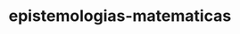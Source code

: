 # epistemologias-matematicas
<!DOCTYPE html>
<html lang="es">
<head>
    <meta charset="UTF-8">
    <meta name="viewport" content="width=device-width, initial-scale=1.0">
    <title>Epistemologías de las Matemáticas - Organizador Gráfico</title>
    <style>
        * {
            margin: 0;
            padding: 0;
            box-sizing: border-box;
        }

        body {
            font-family: 'Segoe UI', Tahoma, Geneva, Verdana, sans-serif;
            background: linear-gradient(135deg, #667eea 0%, #764ba2 100%);
            min-height: 100vh;
            padding: 20px;
        }

        .container {
            max-width: 1400px;
            margin: 0 auto;
            background: rgba(255, 255, 255, 0.95);
            border-radius: 20px;
            box-shadow: 0 20px 40px rgba(0, 0, 0, 0.1);
            backdrop-filter: blur(10px);
            overflow: hidden;
        }

        .header {
            background: linear-gradient(135deg, #2c3e50 0%, #3498db 100%);
            color: white;
            padding: 30px;
            text-align: center;
        }

        .header h1 {
            font-size: 2.2em;
            margin-bottom: 10px;
            text-shadow: 2px 2px 4px rgba(0, 0, 0, 0.3);
        }

        .header p {
            font-size: 1.1em;
            opacity: 0.9;
        }

        .controls {
            padding: 20px;
            background: rgba(52, 152, 219, 0.1);
            border-bottom: 1px solid rgba(52, 152, 219, 0.2);
            text-align: center;
        }

        .btn {
            background: linear-gradient(135deg, #3498db 0%, #2980b9 100%);
            color: white;
            border: none;
            padding: 12px 24px;
            margin: 0 10px;
            border-radius: 25px;
            cursor: pointer;
            font-size: 14px;
            font-weight: 600;
            transition: all 0.3s ease;
            box-shadow: 0 4px 15px rgba(52, 152, 219, 0.3);
        }

        .btn:hover {
            transform: translateY(-2px);
            box-shadow: 0 8px 25px rgba(52, 152, 219, 0.4);
        }

        .btn.active {
            background: linear-gradient(135deg, #e74c3c 0%, #c0392b 100%);
            box-shadow: 0 4px 15px rgba(231, 76, 60, 0.3);
        }

        .visualization-area {
            position: relative;
            height: 900px;
            overflow: hidden;
            background: radial-gradient(circle at center, rgba(255, 255, 255, 0.1) 0%, transparent 70%);
        }

        .central-concept {
            position: absolute;
            width: 320px;
            height: 160px;
            background: linear-gradient(135deg, #2c3e50 0%, #34495e 100%);
            color: white;
            border-radius: 20px;
            padding: 30px;
            cursor: pointer;
            transition: all 0.4s cubic-bezier(0.4, 0, 0.2, 1);
            box-shadow: 0 15px 40px rgba(44, 62, 80, 0.3);
            backdrop-filter: blur(10px);
            z-index: 50;
            display: flex;
            align-items: center;
            justify-content: center;
            text-align: center;
            border: 4px solid #f39c12;
        }

        .central-concept:hover {
            transform: scale(1.05);
            box-shadow: 0 20px 50px rgba(44, 62, 80, 0.4);
        }

        .central-title {
            font-weight: 700;
            font-size: 18px;
            line-height: 1.3;
            text-shadow: 2px 2px 4px rgba(0, 0, 0, 0.3);
        }

        .concept-node {
            position: absolute;
            min-width: 220px;
            max-width: 260px;
            background: linear-gradient(135deg, #ffffff 0%, #f8f9fa 100%);
            border: 3px solid;
            border-radius: 15px;
            padding: 20px;
            cursor: pointer;
            transition: all 0.4s cubic-bezier(0.4, 0, 0.2, 1);
            box-shadow: 0 8px 32px rgba(0, 0, 0, 0.1);
            backdrop-filter: blur(10px);
            z-index: 10;
        }

        .concept-node:hover {
            transform: scale(1.08) translateY(-5px);
            box-shadow: 0 15px 40px rgba(0, 0, 0, 0.2);
            z-index: 20;
        }

        .concept-node.selected {
            transform: scale(1.1);
            box-shadow: 0 20px 50px rgba(0, 0, 0, 0.3);
            z-index: 30;
        }

        .concept-title {
            font-weight: 700;
            font-size: 16px;
            margin-bottom: 12px;
            line-height: 1.3;
        }

        .concept-description {
            font-size: 13px;
            line-height: 1.5;
            color: #555;
            opacity: 0;
            max-height: 0;
            transition: all 0.4s ease;
            overflow: hidden;
        }

        .concept-node:hover .concept-description,
        .concept-node.selected .concept-description {
            opacity: 1;
            max-height: 200px;
            margin-top: 12px;
        }

        .connection-arrow {
            position: absolute;
            z-index: 5;
            pointer-events: none;
        }

        .arrow-line {
            background: linear-gradient(45deg, #3498db, #9b59b6);
            height: 3px;
            transform-origin: left center;
            opacity: 0.8;
            border-radius: 2px;
            transition: all 0.3s ease;
            position: relative;
        }

        .arrow-head {
            position: absolute;
            right: -8px;
            top: -6px;
            width: 0;
            height: 0;
            border-left: 12px solid #9b59b6;
            border-top: 6px solid transparent;
            border-bottom: 6px solid transparent;
        }

        .connection-arrow.active .arrow-line {
            height: 4px;
            opacity: 1;
            box-shadow: 0 0 10px rgba(52, 152, 219, 0.5);
        }

        .connection-arrow.active .arrow-head {
            border-left-color: #3498db;
            filter: drop-shadow(0 0 5px rgba(52, 152, 219, 0.5));
        }

        .legend {
            position: absolute;
            top: 20px;
            right: 20px;
            background: rgba(255, 255, 255, 0.9);
            padding: 15px;
            border-radius: 10px;
            box-shadow: 0 4px 15px rgba(0, 0, 0, 0.1);
            backdrop-filter: blur(10px);
            min-width: 200px;
        }

        .legend h3 {
            margin-bottom: 10px;
            color: #2c3e50;
            font-size: 14px;
        }

        .legend-item {
            display: flex;
            align-items: center;
            margin-bottom: 8px;
            font-size: 12px;
        }

        .legend-color {
            width: 20px;
            height: 3px;
            margin-right: 8px;
            border-radius: 2px;
        }

        /* Colores para diferentes tipos de conceptos */
        .theoretical { border-color: #e74c3c; }
        .theoretical .concept-title { color: #e74c3c; }

        .methodological { border-color: #3498db; }
        .methodological .concept-title { color: #3498db; }

        .psychological { border-color: #9b59b6; }
        .psychological .concept-title { color: #9b59b6; }

        .pedagogical { border-color: #27ae60; }
        .pedagogical .concept-title { color: #27ae60; }

        .epistemological { border-color: #f39c12; }
        .epistemological .concept-title { color: #f39c12; }

        @keyframes fadeIn {
            from { opacity: 0; transform: scale(0.8); }
            to { opacity: 1; transform: scale(1); }
        }

        @keyframes pulse {
            0%, 100% { transform: scale(1); }
            50% { transform: scale(1.02); }
        }

        .concept-node, .central-concept {
            animation: fadeIn 0.8s ease-out;
        }

        .central-concept {
            animation: fadeIn 0.8s ease-out, pulse 3s ease-in-out infinite;
        }

        @media (max-width: 768px) {
            .header h1 { font-size: 1.6em; }
            .central-concept { width: 280px; height: 140px; padding: 20px; }
            .central-title { font-size: 16px; }
            .concept-node { min-width: 180px; max-width: 220px; padding: 15px; }
            .concept-title { font-size: 14px; }
            .concept-description { font-size: 12px; }
            .legend { position: relative; margin: 20px; }
            .visualization-area { height: 800px; }
        }

        .connection-label {
            position: absolute;
            background: rgba(255, 255, 255, 0.9);
            padding: 4px 8px;
            border-radius: 12px;
            font-size: 11px;
            font-weight: 600;
            color: #666;
            border: 1px solid rgba(0, 0, 0, 0.1);
            opacity: 0;
            transition: opacity 0.3s ease;
            z-index: 15;
            pointer-events: none;
        }

        .connection-arrow:hover .connection-label {
            opacity: 1;
        }
    </style>
</head>
<body>
    <div class="container">
        <div class="header">
            <h1>Jhon Fredy Sánchez - Miguel Ángel Quintero</h1>
            <p>Epistemologías de las Matemáticas y de la Educación Matemática</p>
        </div>

        <div class="controls">
            <button class="btn" onclick="showAllConnections()">Mostrar Todas las Conexiones</button>
            <button class="btn" onclick="hideAllConnections()">Ocultar Conexiones</button>
            <button class="btn" onclick="animateConnections()">Animación Secuencial</button>
            <button class="btn" onclick="resetView()">Vista Inicial</button>
        </div>

        <div class="visualization-area" id="visualizationArea">
            <div class="legend">
                <h3>Tipos de Conceptos</h3>
                <div class="legend-item">
                    <div class="legend-color theoretical"></div>
                    <span>Teóricos</span>
                </div>
                <div class="legend-item">
                    <div class="legend-color methodological"></div>
                    <span>Metodológicos</span>
                </div>
                <div class="legend-item">
                    <div class="legend-color psychological"></div>
                    <span>Psicológicos</span>
                </div>
                <div class="legend-item">
                    <div class="legend-color pedagogical"></div>
                    <span>Pedagógicos</span>
                </div>
                <div class="legend-item">
                    <div class="legend-color epistemological"></div>
                    <span>Epistemológicos</span>
                </div>
            </div>
        </div>
    </div>

    <script>
        const concepts = [
            {
                id: 1,
                title: "Antropología del Conocimiento",
                description: "Disciplina que estudia cómo las diferentes culturas y contextos sociales influyen en la creación, transmisión y construcción del conocimiento humano.",
                type: "theoretical",
                angle: 0
            },
            {
                id: 2,
                title: "Contrato Didáctico",
                description: "Conjunto de comportamientos, expectativas y reglas implícitas y explícitas que regulan la relación entre el docente, el estudiante y el saber dentro de una situación de enseñanza.",
                type: "pedagogical",
                angle: 45
            },
            {
                id: 3,
                title: "Interaccionismo Social",
                description: "Enfoque que considera que las personas aprenden y dan sentido al mundo a través de las interacciones en las que participan desde que nacen, uniendo ideas cognitivas y humanistas.",
                type: "psychological",
                angle: 90
            },
            {
                id: 4,
                title: "Obstáculo Epistemológico",
                description: "Dificultad o confusión asentada en el proceso de producción de conocimiento científico, como la carencia de teorías que sitúen problemas en perspectiva totalizadora.",
                type: "epistemological",
                angle: 135
            },
            {
                id: 5,
                title: "Reconstrucción Racional",
                description: "Método filosófico y lingüístico que traduce sistemáticamente el conocimiento intuitivo de las reglas a una forma lógica, buscando poner significados adecuados en el lenguaje.",
                type: "methodological",
                angle: 180
            },
            {
                id: 6,
                title: "Situación Didáctica",
                description: "Modelo que busca que los alumnos descubran por sí mismos los métodos de resolución a través de la interacción con el problema.",
                type: "pedagogical",
                angle: 225
            },
            {
                id: 7,
                title: "Transposición Didáctica",
                description: "Proceso mediante el cual los conocimientos de una disciplina académica son transformados y adaptados para ser enseñados en un contexto educativo específico.",
                type: "methodological",
                angle: 270
            },
            {
                id: 8,
                title: "Zona de Desarrollo Próximo",
                description: "Concepto clave de Vygotsky que define el rango de tareas que un aprendiz puede realizar con ayuda de una persona más competente, pero no de manera independiente.",
                type: "psychological",
                angle: 315
            }
        ];

        let connectionsVisible = false;
        let selectedNode = null;

        function createCentralConcept() {
            const area = document.getElementById('visualizationArea');
            const centerX = area.clientWidth / 2 - 160; // 160 = width/2
            const centerY = area.clientHeight / 2 - 80;  // 80 = height/2

            const centralNode = document.createElement('div');
            centralNode.className = 'central-concept';
            centralNode.style.left = centerX + 'px';
            centralNode.style.top = centerY + 'px';
            centralNode.id = 'central-concept';

            centralNode.innerHTML = `
                <div class="central-title">Epistemologías de las Matemáticas y de la Educación Matemática</div>
            `;

            centralNode.addEventListener('click', () => {
                if (connectionsVisible) {
                    hideAllConnections();
                } else {
                    showAllConnections();
                }
            });

            return centralNode;
        }

        function createConceptNode(concept) {
            const area = document.getElementById('visualizationArea');
            const centerX = area.clientWidth / 2;
            const centerY = area.clientHeight / 2;
            const radius = 300;

            const angleRad = (concept.angle * Math.PI) / 180;
            const x = centerX + Math.cos(angleRad) * radius - 130; // 130 = approx width/2
            const y = centerY + Math.sin(angleRad) * radius - 75;  // 75 = approx height/2

            const node = document.createElement('div');
            node.className = `concept-node ${concept.type}`;
            node.style.left = Math.max(10, Math.min(area.clientWidth - 260, x)) + 'px';
            node.style.top = Math.max(10, Math.min(area.clientHeight - 150, y)) + 'px';
            node.dataset.conceptId = concept.id;
            node.dataset.angle = concept.angle;

            node.innerHTML = `
                <div class="concept-title">${concept.title}</div>
                <div class="concept-description">${concept.description}</div>
            `;

            node.addEventListener('click', () => selectNode(concept.id));
            
            return node;
        }

        function createConnectionArrow(fromElement, toElement, label = '') {
            const fromRect = fromElement.getBoundingClientRect();
            const toRect = toElement.getBoundingClientRect();
            const containerRect = document.getElementById('visualizationArea').getBoundingClientRect();

            const fromX = fromRect.left + fromRect.width / 2 - containerRect.left;
            const fromY = fromRect.top + fromRect.height / 2 - containerRect.top;
            const toX = toRect.left + toRect.width / 2 - containerRect.left;
            const toY = toRect.top + toRect.height / 2 - containerRect.top;

            const length = Math.sqrt(Math.pow(toX - fromX, 2) + Math.pow(toY - fromY, 2)) - 20;
            const angle = Math.atan2(toY - fromY, toX - fromX) * 180 / Math.PI;

            const arrow = document.createElement('div');
            arrow.className = 'connection-arrow';
            arrow.style.left = fromX + 'px';
            arrow.style.top = fromY + 'px';

            const arrowLine = document.createElement('div');
            arrowLine.className = 'arrow-line';
            arrowLine.style.width = length + 'px';
            arrowLine.style.transform = `rotate(${angle}deg)`;

            const arrowHead = document.createElement('div');
            arrowHead.className = 'arrow-head';

            arrow.appendChild(arrowLine);
            arrow.appendChild(arrowHead);

            if (label) {
                const connectionLabel = document.createElement('div');
                connectionLabel.className = 'connection-label';
                connectionLabel.textContent = label;
                connectionLabel.style.left = (length / 2) + 'px';
                connectionLabel.style.top = '-20px';
                arrow.appendChild(connectionLabel);
            }

            return arrow;
        }

        function initializeVisualization() {
            const area = document.getElementById('visualizationArea');
            
            // Crear concepto central
            const centralConcept = createCentralConcept();
            area.appendChild(centralConcept);

            // Crear nodos de conceptos
            concepts.forEach(concept => {
                const node = createConceptNode(concept);
                area.appendChild(node);
            });

            // Mostrar conexiones iniciales después de un breve delay
            setTimeout(() => {
                showAllConnections();
            }, 1000);
        }

        function selectNode(conceptId) {
            // Remover selección anterior
            document.querySelectorAll('.concept-node').forEach(node => {
                node.classList.remove('selected');
            });

            // Seleccionar nuevo nodo
            const selectedNodeElement = document.querySelector(`[data-concept-id="${conceptId}"]`);
            if (selectedNodeElement) {
                selectedNodeElement.classList.add('selected');
                selectedNode = conceptId;
                showSingleConnection(conceptId);
            }
        }

        function showSingleConnection(conceptId) {
            clearConnections();
            const fromNode = document.querySelector(`[data-concept-id="${conceptId}"]`);
            const toNode = document.getElementById('central-concept');
            
            if (fromNode && toNode) {
                const concept = concepts.find(c => c.id === conceptId);
                const arrow = createConnectionArrow(fromNode, toNode, concept.title);
                arrow.classList.add('active');
                document.getElementById('visualizationArea').appendChild(arrow);
            }
        }

        function showAllConnections() {
            clearConnections();
            connectionsVisible = true;
            
            const centralNode = document.getElementById('central-concept');
            
            concepts.forEach(concept => {
                const fromNode = document.querySelector(`[data-concept-id="${concept.id}"]`);
                if (fromNode && centralNode) {
                    const arrow = createConnectionArrow(fromNode, centralNode);
                    arrow.classList.add('active');
                    document.getElementById('visualizationArea').appendChild(arrow);
                }
            });
        }

        function hideAllConnections() {
            clearConnections();
            connectionsVisible = false;
        }

        function animateConnections() {
            clearConnections();
            const centralNode = document.getElementById('central-concept');
            
            concepts.forEach((concept, index) => {
                setTimeout(() => {
                    const fromNode = document.querySelector(`[data-concept-id="${concept.id}"]`);
                    if (fromNode && centralNode) {
                        const arrow = createConnectionArrow(fromNode, centralNode);
                        arrow.classList.add('active');
                        arrow.style.opacity = '0';
                        arrow.style.transition = 'opacity 0.5s ease';
                        document.getElementById('visualizationArea').appendChild(arrow);
                        
                        setTimeout(() => {
                            arrow.style.opacity = '1';
                        }, 50);
                    }
                }, index * 300);
            });
            
            connectionsVisible = true;
        }

        function clearConnections() {
            document.querySelectorAll('.connection-arrow').forEach(arrow => arrow.remove());
        }

        function resetView() {
            selectedNode = null;
            document.querySelectorAll('.concept-node').forEach(node => {
                node.classList.remove('selected');
            });
            clearConnections();
            setTimeout(() => showAllConnections(), 500);
        }

        // Inicializar la visualización
        document.addEventListener('DOMContentLoaded', initializeVisualization);

        // Actualizar posiciones y conexiones cuando se redimensiona la ventana
        window.addEventListener('resize', () => {
            // Limpiar y recrear
            document.querySelectorAll('.concept-node, .central-concept, .connection-arrow').forEach(el => el.remove());
            setTimeout(initializeVisualization, 100);
        });
    </script>
</body>
</html>
